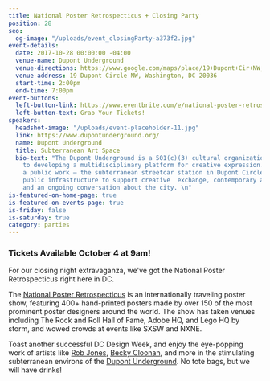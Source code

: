 ```yaml
---
title: National Poster Retrospecticus + Closing Party
position: 28
seo:
  og-image: "/uploads/event_closingParty-a373f2.jpg"
event-details:
  date: 2017-10-28 00:00:00 -04:00
  venue-name: Dupont Underground
  venue-directions: https://www.google.com/maps/place/19+Dupont+Cir+NW,+Washington,+DC+20036/@38.9097243,-77.046454,17z/data=!3m1!4b1!4m5!3m4!1s0x89b7b7c7d2ad3be7:0x953a4274f28aadcc!8m2!3d38.9097243!4d-77.0442653
  venue-address: 19 Dupont Circle NW, Washington, DC 20036
  start-time: 2:00pm
  end-time: 7:00pm
event-buttons:
  left-button-link: https://www.eventbrite.com/e/national-poster-retrospecticus-closing-party-tickets-38419911991
  left-button-text: Grab Your Tickets!
speakers:
  headshot-image: "/uploads/event-placeholder-11.jpg"
  link: https://www.dupontunderground.org/
  name: Dupont Underground
  title: Subterranean Art Space
  bio-text: "The Dupont Underground is a 501(c)(3) cultural organization committed
    to developing a multidisciplinary platform for creative expression. We are transforming
    a public work – the subterranean streetcar station in Dupont Circle – into a new
    public infrastructure to support creative  exchange, contemporary arts practice,
    and an ongoing conversation about the city. \n"
is-featured-on-home-page: true
is-featured-on-events-page: true
is-friday: false
is-saturday: true
category: parties
---
```


### Tickets Available October 4 at 9am!

For our closing night extravaganza, we've got the National Poster Retrospecticus right here in DC.

The [National Poster Retrospecticus](https://nationalposterretrospecticus.com/) is an internationally traveling poster show, featuring 400\+ hand-printed posters made by over 150 of the most prominent poster designers around the world. The show has taken venues including The Rock and Roll Hall of Fame, Adobe HQ, and Lego HQ by storm, and wowed crowds at events like SXSW and NXNE.

Toast another successful DC Design Week, and enjoy the eye-popping work of artists like [Rob Jones](https://www.animalrummy.com/), [Becky Cloonan](http://www.beckycloonan.net/), and more in the stimulating subterranean environs of the [Dupont Underground](https://www.dupontunderground.org/). No tote bags, but we will have drinks!